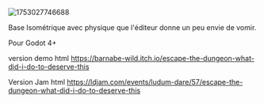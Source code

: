 ![1753027746688](https://github.com/user-attachments/assets/11a107e8-4c2a-4ffe-a184-e5007e61d05e)


Base Isométrique avec physique que l'éditeur donne un peu envie de vomir.

Pour Godot 4+

version demo html
https://barnabe-wild.itch.io/escape-the-dungeon-what-did-i-do-to-deserve-this

Version Jam html
https://ldjam.com/events/ludum-dare/57/escape-the-dungeon-what-did-i-do-to-deserve-this
